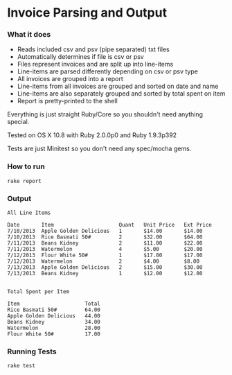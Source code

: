 # Invoice Parsing and Output

### What it does

* Reads included csv and psv (pipe separated) txt files
* Automatically determines if file is csv or psv
* Files represent invoices and are split up into line-items
* Line-items are parsed differently depending on csv or psv type
* All invoices are grouped into a report
* Line-items from all invoices are grouped and sorted on date and name
* Line-items are also separately grouped and sorted by total spent on item
* Report is pretty-printed to the shell

Everything is just straight Ruby/Core so you shouldn't need anything special.

Tested on OS X 10.8 with Ruby 2.0.0p0 and Ruby 1.9.3p392

Tests are just Minitest so you don't need any spec/mocha gems.

### How to run

```
rake report
```

### Output

```
All Line Items

Date       Item                     Quant   Unit Price   Ext Price
7/10/2013  Apple Golden Delicious   1       $14.00       $14.00
7/10/2013  Rice Basmati 50#         2       $32.00       $64.00
7/11/2013  Beans Kidney             2       $11.00       $22.00
7/11/2013  Watermelon               4       $5.00        $20.00
7/12/2013  Flour White 50#          1       $17.00       $17.00
7/12/2013  Watermelon               2       $4.00        $8.00
7/13/2013  Apple Golden Delicious   2       $15.00       $30.00
7/13/2013  Beans Kidney             1       $12.00       $12.00


Total Spent per Item

Item                     Total
Rice Basmati 50#         64.00
Apple Golden Delicious   44.00
Beans Kidney             34.00
Watermelon               28.00
Flour White 50#          17.00
```

### Running Tests

```
rake test
```